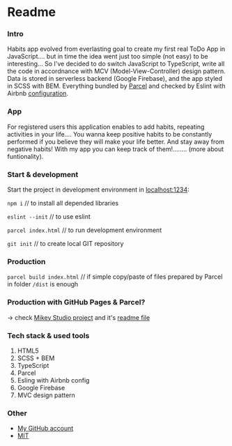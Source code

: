 
# Readme

### Intro

Habits app evolved from everlasting goal to create my first real ToDo App in JavaScript.... but in time the idea went just too simple (not easy) to be interesting... So I've decided to do switch JavaScript to TypeScript, write all the code in accordnance with MCV (Model-View-Controller) design pattern. Data is stored in serverless backend (Google Firebase), and the app styled in SCSS with BEM. Everything bundled by [Parcel](https://parceljs.org/) and checked by Eslint with Airbnb [configuration](https://www.npmjs.com/package/eslint-config-airbnb).

### App

For registered users this application enables to add habits, repeating activities in your life.... You wanna keep positive habits to be constantly performed if you believe they will make your life better. And stay away from negative habits! With my app you can keep track of them!........ (more about funtionality).

### Start & development

Start the project in development environment in [localhost:1234](http://localhost:1234):

  ```npm i``` // to install all depended libraries

  ```eslint --init``` // to use eslint

  ```parcel index.html``` // to run development environment

  ```git init``` // to create local GIT repository

### Production

```parcel build index.html``` // if simple copy/paste of files prepared by Parcel in folder `/dist` is enough

### Production with GitHub Pages & Parcel?

-> check [Mikey Studio project](https://github.com/daxtersky/mikey-studio) and it's [readme file](https://github.com/daxtersky/mikey-studio/blob/master/README-GITHUB-PARCEL.md)

### Tech stack & used tools

1. HTML5
1. SCSS + BEM
1. TypeScript
1. Parcel
1. Esling with Airbnb config
1. Google Firebase
1. MVC design pattern

### Other

* [My GitHub account](https://github.com/daxtersky)
* [MIT](https://choosealicense.com/licenses/mit/)

